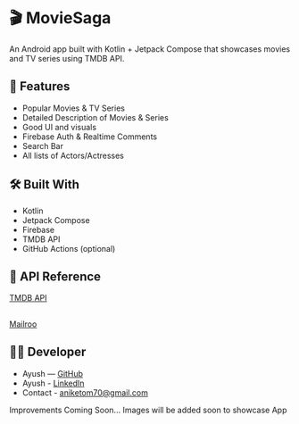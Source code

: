 # 🎬 MovieSaga

An Android app built with Kotlin + Jetpack Compose that showcases movies and TV series using TMDB API.

## 🌟 Features
- Popular Movies & TV Series
- Detailed Description of Movies & Series
- Good UI and visuals
- Firebase Auth & Realtime Comments
- Search Bar
- All lists of Actors/Actresses

## 🛠️ Built With
- Kotlin
- Jetpack Compose
- Firebase
- TMDB API
- GitHub Actions (optional)

## 🔗 API Reference
[TMDB API](https://developer.themoviedb.org/)
##
[Mailroo](https://app.maileroo.com/)

## 👨‍💻 Developer
- Ayush — [GitHub](https://github.com/ayushingh70)
- Ayush - [LinkedIn](linkedin.com/in/ayush-singh-769b61315)
- Contact - aniketom70@gmail.com

Improvements Coming Soon...
Images will be added soon to showcase App
